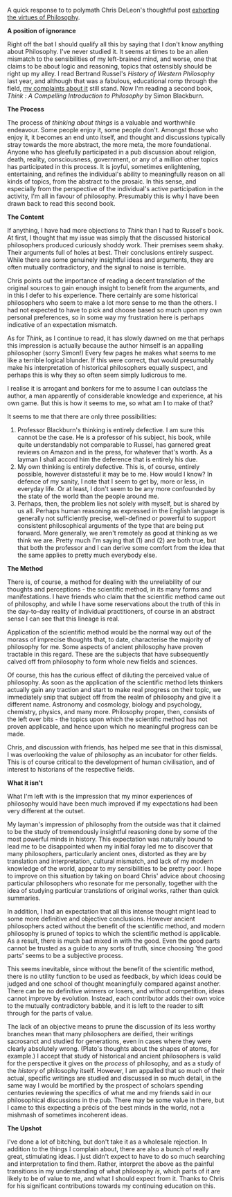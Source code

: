 <!--
.. title: A Layman's Philosophical Musings
.. slug: a-laymans-philosophical-musings
.. date: 2009-10-10 15:09:20-05:00
.. tags: IMHO
.. link: 
.. description: 
.. type: text
-->


A quick response to to polymath Chris DeLeon's thoughtful post
[exhorting the virtues of
Philosophy](http://cdgdl.com/lessons/philosophy.html).

**A position of ignorance**

Right off the bat I should qualify all this by saying that I don't know
anything about Philosophy. I've never studied it. It seems at times to
be an alien mismatch to the sensibilities of my left-brained mind, and
worse, one that claims to be about logic and reasoning, topics that
ostensibly should be right up my alley. I read Bertrand Russel's
*History of Western Philosophy* last year, and although that was a
fabulous, educational romp through the field, [my complaints about
it](/history-of-western-philisophu) still stand. Now I'm reading a second
book, *Think : A Compelling Introduction to Philosophy* by Simon
Blackburn.

**The Process**

The process of *thinking about things* is a valuable and worthwhile
endeavour. Some people enjoy it, some people don't. Amongst those who
enjoy it, it becomes an end unto itself, and thought and discussions
typically stray towards the more abstract, the more meta, the more
foundational. Anyone who has gleefully participated in a pub discussion
about religion, death, reality, consciousness, government, or any of a
million other topics has participated in this process. It is joyful,
sometimes enlightening, entertaining, and refines the individual's
ability to meaningfully reason on all kinds of topics, from the abstract
to the prosaic. In this sense, and especially from the perspective of
the individual's active participation in the activity, I'm all in favour
of philosophy. Presumably this is why I have been drawn back to read
this second book.

**The Content**

If anything, I have had more objections to *Think* than I had to
Russel's book. At first, I thought that my issue was simply that the
discussed historical philosophers produced curiously shoddy work. Their
premises seem shaky. Their arguments full of holes at best. Their
conclusions entirely suspect. While there are some genuinely insightful
ideas and arguments, they are often mutually contradictory, and the
signal to noise is terrible.

Chris points out the importance of reading a decent translation of the
original sources to gain enough insight to benefit from the arguments,
and in this I defer to his experience. There certainly are some
historical philosophers who seem to make a lot more sense to me than the
others. I had not expected to have to pick and choose based so much upon
my own personal preferences, so in some way my frustration here is
perhaps indicative of an expectation mismatch.

As for *Think*, as I continue to read, it has slowly dawned on me that
perhaps this impression is actually because the author himself is an
appalling philosopher (sorry Simon!) Every few pages he makes what seems
to me like a terrible logical blunder. If this were correct, that would
presumably make his interpretation of historical philosophers equally
suspect, and perhaps this is why they so often seem simply ludicrous to
me.

I realise it is arrogant and bonkers for me to assume I can outclass the
author, a man apparently of considerable knowledge and experience, at
his own game. But this is how it seems to me, so what am I to make of
that?

It seems to me that there are only three possibilities:

1.  Professor Blackburn's thinking is entirely defective. I am sure this
    cannot be the case. He is a professor of his subject, his book,
    while quite understandably not comparable to Russel, has garnered
    great reviews on Amazon and in the press, for whatever that's worth.
    As a layman I shall accord him the deference that is entirely his
    due.
2.  My own thinking is entirely defective. This is, of course, entirely
    possible, however distasteful it may be to me. How would I know? In
    defence of my sanity, I note that I seem to get by, more or less, in
    everyday life. Or at least, I don't seem to be any more confounded
    by the state of the world than the people around me.
3.  Perhaps, then, the problem lies not solely with myself, but is
    shared by us all. Perhaps human reasoning as expressed in the
    English language is generally not sufficiently precise, well-defined
    or powerful to support consistent philosophical arguments of the
    type that are being put forward. More generally, we aren't remotely
    as good at thinking as we think we are. Pretty much I'm saying
    that (1) and (2) are both true, but that both the professor and I
    can derive some comfort from the idea that the same applies to
    pretty much everybody else.

**The Method**

There is, of course, a method for dealing with the unreliability of our
thoughts and perceptions - the scientific method, in its many forms and
manifestations. I have friends who claim that the scientific method came
out of philosophy, and while I have some reservations about the truth of
this in the day-to-day reality of individual practitioners, of course in
an abstract sense I can see that this lineage is real.

Application of the scientific method would be the normal way out of the
morass of imprecise thoughts that, to date, characterise the majority of
philosophy for me. Some aspects of ancient philosophy have proven
tractable in this regard. These are the subjects that have subsequently
calved off from philosophy to form whole new fields and sciences.

Of course, this has the curious effect of diluting the perceived value
of philosophy. As soon as the application of the scientific method lets
thinkers actually gain any traction and start to make real progress on
their topic, we immediately snip that subject off from the realm of
philosophy and give it a different name. Astronomy and cosmology,
biology and psychology, chemistry, physics, and many more. Philosophy
proper, then, consists of the left over bits - the topics upon which the
scientific method has not proven applicable, and hence upon which no
meaningful progress can be made.

Chris, and discussion with friends, has helped me see that in this
dismissal, I was overlooking the value of philosophy as an incubator for
other fields. This is of course critical to the development of human
civilisation, and of interest to historians of the respective fields.

**What it isn't**

What I'm left with is the impression that my minor experiences of
philosophy would have been much improved if my expectations had been
very different at the outset.

My layman's impression of philosophy from the outside was that it
claimed to be the study of tremendously insightful reasoning done by
some of the most powerful minds in history. This expectation was
naturally bound to lead me to be disappointed when my initial foray led
me to discover that many philosophers, particularly ancient ones,
distorted as they are by translation and interpretation, cultural
mismatch, and lack of my modern knowledge of the world, appear to my
sensibilities to be pretty poor. I hope to improve on this situation by
taking on board Chris' advice about choosing particular philosophers who
resonate for me personally, together with the idea of studying
particular translations of original works, rather than quick summaries.

In addition, I had an expectation that all this intense thought might
lead to some more definitive and objective conclusions. However ancient
philosophers acted without the benefit of the scientific method, and
modern philosophy is pruned of topics to which the scientific method is
applicable. As a result, there is much bad mixed in with the good. Even
the good parts cannot be trusted as a guide to any sorts of truth, since
choosing 'the good parts' seems to be a subjective process.

This seems inevitable, since without the benefit of the scientific
method, there is no utility function to be used as feedback, by which
ideas could be judged and one school of thought meaningfully compared
against another. There can be no definitive winners or losers, and
without competition, ideas cannot improve by evolution. Instead, each
contributor adds their own voice to the mutually contradictory babble,
and it is left to the reader to sift through for the parts of value.

The lack of an objective means to prune the discussion of its less
worthy branches mean that many philosophers are deified, their writings
sacrosanct and studied for generations, even in cases where they were
clearly absolutely wrong. (Plato's thoughts about the shapes of atoms,
for example.) I accept that study of historical and ancient philosophers
is valid for the perspective it gives on the *process* of philosophy,
and as a study of the *history* of philosophy itself. However, I am
appalled that so much of their actual, specific writings are studied and
discussed in so much detail, in the same way I would be mortified by the
prospect of scholars spending centuries reviewing the specifics of what
me and my friends said in our philosophical discussions in the pub.
There may be some value in there, but I came to this expecting a précis
of the best minds in the world, not a mishmash of sometimes incoherent
ideas.

**The Upshot**

I've done a lot of bitching, but don't take it as a wholesale rejection.
In addition to the things I complain about, there are also a bunch of
really great, stimulating ideas. I just didn't expect to have to do so
much searching and interpretation to find them. Rather, interpret the
above as the painful transitions in my understanding of what philosophy
*is*, which parts of it are likely to be of value to me, and what I
should expect from it. Thanks to Chris for his significant contributions
towards my continuing education on this.